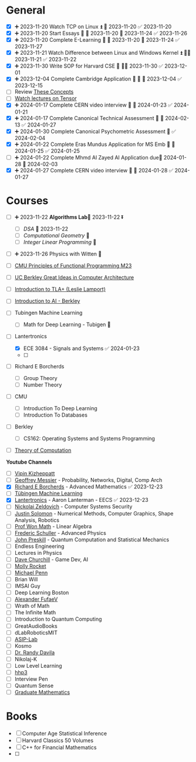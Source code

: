 # General
- [x] ➕ 2023-11-20  Watch TCP on Linux ⏫ 📅 2023-11-20 ✅ 2023-11-20
- [x] ➕ 2023-11-20  Start Essays 🔺 🛫 2023-11-20 📅 2023-11-24 ✅ 2023-11-26
- [x] ➕ 2023-11-20  Complete E-Learning 🔽 🛫 2023-11-20 📅 2023-11-24 ✅ 2023-11-27
- [x] ➕ 2023-11-21 Watch Difference between Linux and Windows Kernel ⏫ 🛫📅 2023-11-21 ✅ 2023-11-22
- [x] ➕ 2023-11-30 Write SOP for Harvard CSE 🔺 🛫📅 2023-11-30 ✅ 2023-12-01
- [x] ➕ 2023-12-04 Complete Cambridge Application 🔺 🛫 📅 2023-12-04 ✅ 2023-12-15
- [ ] Review [These Concepts](https://www.linkedin.com/posts/ashishps1_35-most-important-system-design-concepts-activity-7142740387357507586--P6N?utm_source=share&utm_medium=member_desktop)
- [ ] [Watch lectures on Tensor](https://www.youtube.com/watch?v=TiHHz3sKDbY)
- [x] ➕ 2024-01-17 Complete CERN video interview 🔺 📅 2024-01-23 ✅ 2024-01-21
- [x] ➕ 2024-01-17 Complete Canonical Technical Assessment 🔺 📅 2024-02-13 ✅ 2024-01-27
- [x] ➕ 2024-01-30 Complete Canonical Psychometric Assessment 🔺 ✅ 2024-02-04
- [x] ➕ 2024-01-22 Complete Eras Mundus Application for MS Emb 🔺 📅 2024-01-25 ✅ 2024-01-25
- [ ] ➕ 2024-01-22 Complete Mhmd Al Zayed AI Application due📅 2024-01-28 🔺 2024-02-03
- [x] ➕ 2024-01-27 Complete CERN video interview 🔺 📅 2024-01-28 ✅ 2024-01-27

# Courses

- [ ] ➕ 2023-11-22 **Algorithms Lab**🛫 2023-11-22  ⏬ 
	- [ ] *DSA* 🛫 2023-11-22 
	- [ ] *Computational Geometry* 🛫 
	- [ ] *Integer Linear Programming* 🛫 
- [ ] ➕ 2023-11-26 Physics with Witten 🔽 
- [ ] [CMU Principles of Functional Programming M23](https://www.youtube.com/watch?v=jjX68oHAw-Y&list=PLsydD1kw8jng2t2G8USQNLz0faYZetPnH)
- [ ] [UC Berkley Great Ideas in Computer Architecture](https://www.youtube.com/watch?v=9y_sUqHeyy8)
- [ ] [Introduction to TLA+ (Leslie Lamport)](https://www.youtube.com/watch?v=p54W-XOIEF8&list=PLWAv2Etpa7AOAwkreYImYt0gIpOdWQevD)
- [ ] [Introduction to AI - Berkley](http://ai.berkeley.edu/lecture_videos.html)
- [ ] Tubingen Machine Learning
	- [ ] Math for Deep Learning - Tubigen 🔽 
- [ ] Lantertronics
	- [x] ECE 3084 - Signals and Systems ✅ 2024-01-23
	- [ ] 
- [ ] Richard E Borcherds
	- [ ] Group Theory
	- [ ] Number Theory
- [ ] CMU
	- [ ] Introduction To Deep Learning
	- [ ] Introduction To Databases
- [ ] Berkley
	- [ ] CS162: Operating Systems and Systems Programming
- [ ] [Theory of Computation](https://www.youtube.com/playlist?list=PLbtzT1TYeoMjNOGEiaRmm_vMIwUAidnQz)


**Youtube Channels**
- [ ] [Vipin Kizheppatt](https://www.youtube.com/@TheVipinkmenon/playlists)
- [ ] [Geoffrey Messier](https://www.youtube.com/@geoffreymessier/playlists) - Probability, Networks, Digital, Comp Arch
- [x] [Richard E Borcherds](https://www.youtube.com/@richarde.borcherds7998) - Advanced Mathematics ✅ 2023-12-23
- [ ] [Tübingen Machine Learning](https://www.youtube.com/@TubingenML/playlists)
- [x] [Lantertronics](https://www.youtube.com/@Lantertronics) - Aaron Lanterman - EECS ✅ 2023-12-23
- [ ] [Nickolai Zeldovich](https://www.youtube.com/@NickolaiZeldovichMIT) - Computer Systems Security
- [ ] [Justin Solomon](https://www.youtube.com/@justinmsolomon/playlists) - Numerical Methods, Computer Graphics, Shape Analysis, Robotics
- [ ] [Prof Won Math](https://www.youtube.com/@ProfWonMath) - Linear Algebra
- [ ] [Frederic Schuller](https://www.youtube.com/@FredericSchuller/playlists) - Advanced Physics
- [ ] [John Preskill](https://www.youtube.com/@johnpreskill2223/playlists) - Quantum Computation and Statistical Mechanics
- [ ] Endless Engineering
- [ ] Lectures in Physics
- [ ] [Dave Churchill](https://www.youtube.com/@DaveChurchill/playlists) - Game Dev, AI
- [ ] [Molly Rocket](https://www.youtube.com/@MollyRocket/playlists)
- [ ] [Michael Penn](https://www.youtube.com/@MichaelPennMath/playlists)
- [ ] Brian Will
- [ ] IMSAI Guy
- [ ] Deep Learning Boston
- [ ] [Alexander FufaeV](https://www.youtube.com/@fufaev-alexander/playlists)
- [ ] Wrath of Math
- [ ] The Infinite Math
- [ ] Introduction to Quantum Computing
- [ ] GreatAudioBooks
- [ ] dLabRoboticsMIT
- [ ] [ASIP-Lab](https://www.youtube.com/@asip-lab3191/playlists)
- [ ] Kosmo
- [ ] [Dr. Randy Davila](https://www.youtube.com/@DrRandyDavila/playlists)
- [ ] Nikolaj-K
- [ ] Low Level Learning
- [ ] [hhp3](https://www.youtube.com/@hhp3/playlists)
- [ ] Interview Pen
- [ ] Quantum Sense
- [ ] [Graduate Mathematics](https://www.youtube.com/@GraduateMathematics/playlists)

# Books

- [ ] Computer Age Statistical Inference
- [ ] Harvard Classics 50 Volumes
- [ ] C++ for Financial Mathematics
- [ ] 